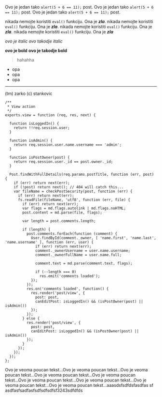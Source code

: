 Ovo je jedan tako `alert(5 + 6 == 11);` post. Ovo je jedan tako `alert(5 + 6 == 11);` post. Ovo je jedan tako `alert(5 + 6 == 11);` post.

nikada nemojte koristiti `eval()` funkciju. Ona je _**zla**_. nikada nemojte koristiti `eval()` funkciju. Ona je _**zla**_. nikada nemojte koristiti `eval()` funkciju. Ona je _**zla**_. nikada nemojte koristiti `eval()` funkciju. Ona je _**zla**_

_ovo je italic_
*ovo takodje italic*

**ovo je bold**
__ovo je takodje bold__

> hahahha

* opa
* opa
* opa

***

(tm) zarko (c) stankovic
    
    /**
     * View action
     */
    exports.view = function (req, res, next) {

      function isLoggedIn() {
        return !!req.session.user;
      }

      function isAdmin() {
        return req.session.user.name.username === 'admin';
      }

      function isPostOwner(post) {
        return req.session.user._id == post.owner._id;
      }

      Post.findWithFullDetails(req.params.postTitle, function (err, post) {
        if (err) return next(err);
        if (!post) return next(); // 404 will catch this...
        var fileName = checkPostSecurity(post, function (err) {
          if (err) return next(err);
          fs.readFile(fileName, 'utf8', function (err, file) {
            if (err) return next(err);
            var flags = md.flags.autolink | md.flags.noHTML;
            post.content = md.parse(file, flags);

            var length = post.comments.length;

            if (length) {
              post.comments.forEach(function (comment) {
                User.findById(comment._owner, [ 'name.first', 'name.last', 'name.username' ], function (err, user) {
                  if (err) return next(err);
                  comment._ownerUsername = user.name.username;
                  comment._ownerFullName = user.name.full;

                  comment.text = md.parse(comment.text, flags);

                  if (--length === 0)
                    res.emit('comments loaded');
                });
              });
              res.on('comments loaded', function() {
                res.render('post/view', { 
                  post: post,
                  canEditPost: isLoggedIn() && (isPostOwner(post) || isAdmin())
                });
              });
            } else {
              res.render('post/view', { 
                post: post,
                canEditPost: isLoggedIn() && (isPostOwner(post) || isAdmin())
              });
            }
          });
        });
      });
    };

Ovo je veoma poucan tekst...Ovo je veoma poucan tekst...Ovo je veoma poucan tekst...Ovo je veoma poucan tekst...Ovo je veoma poucan tekst...Ovo je veoma poucan tekst...Ovo je veoma poucan tekst...Ovo je veoma poucan tekst...Ovo je veoma poucan tekst...aaasdsfsdfdsfasdfas sf asdfasfsadfasfsdfsdfsdfsf3243sdfdfds